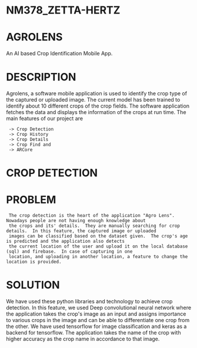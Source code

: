 # NM378_ZETTA-HERTZ
# AGROLENS
An AI based Crop Identification Mobile App.

# DESCRIPTION
Agrolens, a software mobile application is used to identify the crop type of the captured or uploaded image.  The current model has been trained to identify about 10 different crops of the crop fields.  The software application fetches the data and displays the information of the crops at run time.  The main features of our project are

     -> Crop Detection
     -> Crop History
     -> Crop Details
     -> Crop Find and
     -> ARCore
     
# CROP DETECTION
# PROBLEM
     The crop detection is the heart of the application "Agro Lens".  Nowadays people are not having enough knowledge about 
     the crops and its' details.  They are manually searching for crop details.  In this feature, the captured image or uploaded 
     images can be classified based on the dataset given.  The crop's age is predicted and the application also detects
     the current location of the user and upload it on the local database (sql) and firebase.  In case of capturing in one 
     location, and uploading in another location, a feature to change the location is provided.  
# SOLUTION
We have used these python libraries and technology to achieve crop detection.  In this feature, we used Deep convolutional neural network where the application takes the crop's image as an input and assigns importance to various crops in the image and can be able to differentiate one crop from the other.  We have used tensorflow for image classification and keras as a backend for tensorflow. The application takes the name of the crop with higher accuracy as the crop name in accordance to that image.
    

